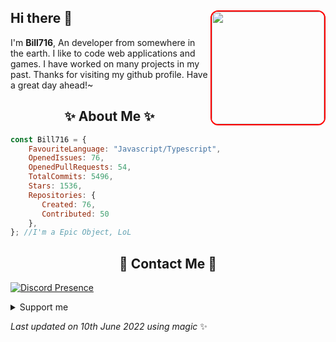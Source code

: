 ## Hi there 👋 <img align="right" style="border: 2px solid red; border-radius: 12px;" src="https://avatars.githubusercontent.com/u/75666113?v=4?width=712&height=702" width="180" />
  I'm **Bill716**, An developer from somewhere in the earth. I like to code web applications and games. I have worked on many projects in my past. Thanks for visiting my github profile. Have a great day ahead!~
  
  <h2 align="center">✨ About Me ✨</h2>
  
  ```js
  const Bill716 = {
      FavouriteLanguage: "Javascript/Typescript",
      OpenedIssues: 76,
      OpenedPullRequests: 54,
      TotalCommits: 5496,
      Stars: 1536,
      Repositories: {
         Created: 76,
         Contributed: 50
      },
  }; //I'm a Epic Object, LoL
  ```
  
  <h2 align="center">💬 Contact Me 💬</h2>
  
  [![Discord Presence](https://lanyard.cnrad.dev/api/640512148786642947)](https://discord.com/users/640512148786642947)
  
  <details>
      <summary>
          Support me
      </summary>
      <br />
      <a href="https://ko-fi.com/bill_hub" target="_blank"><img src="https://cdn.buymeacoffee.com/buttons/v2/default-red.png" alt="Buy Me A Coffee" width="150" ></a>
  </details>
  
<!-- Last updated on Fri Jun 10 2022 15:32:37 GMT+0200 (Central European Summer Time) ;-;-->
<i>Last updated on 10th June 2022 using magic</i> ✨
